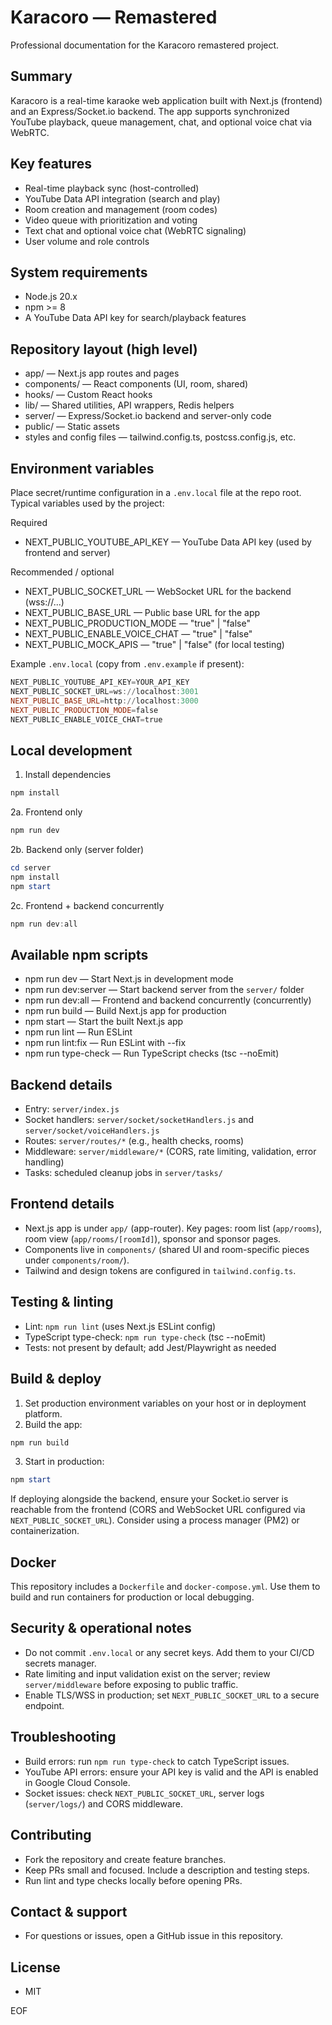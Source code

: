 # Karacoro — Remastered

Professional documentation for the Karacoro remastered project.

Summary
-------
Karacoro is a real-time karaoke web application built with Next.js (frontend) and an Express/Socket.io backend. The app supports synchronized YouTube playback, queue management, chat, and optional voice chat via WebRTC.

Key features
------------
- Real-time playback sync (host-controlled)
- YouTube Data API integration (search and play)
- Room creation and management (room codes)
- Video queue with prioritization and voting
- Text chat and optional voice chat (WebRTC signaling)
- User volume and role controls

System requirements
-------------------
- Node.js 20.x
- npm >= 8
- A YouTube Data API key for search/playback features

Repository layout (high level)
------------------------------
- app/                     — Next.js app routes and pages
- components/              — React components (UI, room, shared)
- hooks/                   — Custom React hooks
- lib/                     — Shared utilities, API wrappers, Redis helpers
- server/                  — Express/Socket.io backend and server-only code
- public/                  — Static assets
- styles and config files  — tailwind.config.ts, postcss.config.js, etc.

Environment variables
---------------------
Place secret/runtime configuration in a `.env.local` file at the repo root. Typical variables used by the project:

Required
- NEXT_PUBLIC_YOUTUBE_API_KEY — YouTube Data API key (used by frontend and server)

Recommended / optional
- NEXT_PUBLIC_SOCKET_URL — WebSocket URL for the backend (wss://...)
- NEXT_PUBLIC_BASE_URL — Public base URL for the app
- NEXT_PUBLIC_PRODUCTION_MODE — "true" | "false"
- NEXT_PUBLIC_ENABLE_VOICE_CHAT — "true" | "false"
- NEXT_PUBLIC_MOCK_APIS — "true" | "false" (for local testing)

Example `.env.local` (copy from `.env.example` if present):

```powershell
NEXT_PUBLIC_YOUTUBE_API_KEY=YOUR_API_KEY
NEXT_PUBLIC_SOCKET_URL=ws://localhost:3001
NEXT_PUBLIC_BASE_URL=http://localhost:3000
NEXT_PUBLIC_PRODUCTION_MODE=false
NEXT_PUBLIC_ENABLE_VOICE_CHAT=true
```

Local development
-----------------
1. Install dependencies

```powershell
npm install
```

2a. Frontend only

```powershell
npm run dev
```

2b. Backend only (server folder)

```powershell
cd server
npm install
npm start
```

2c. Frontend + backend concurrently

```powershell
npm run dev:all
```

Available npm scripts
---------------------
- npm run dev         — Start Next.js in development mode
- npm run dev:server  — Start backend server from the `server/` folder
- npm run dev:all     — Frontend and backend concurrently (concurrently)
- npm run build       — Build Next.js app for production
- npm start           — Start the built Next.js app
- npm run lint        — Run ESLint
- npm run lint:fix    — Run ESLint with --fix
- npm run type-check  — Run TypeScript checks (tsc --noEmit)

Backend details
---------------
- Entry: `server/index.js`
- Socket handlers: `server/socket/socketHandlers.js` and `server/socket/voiceHandlers.js`
- Routes: `server/routes/*` (e.g., health checks, rooms)
- Middleware: `server/middleware/*` (CORS, rate limiting, validation, error handling)
- Tasks: scheduled cleanup jobs in `server/tasks/`

Frontend details
----------------
- Next.js app is under `app/` (app-router). Key pages: room list (`app/rooms`), room view (`app/rooms/[roomId]`), sponsor and sponsor pages.
- Components live in `components/` (shared UI and room-specific pieces under `components/room/`).
- Tailwind and design tokens are configured in `tailwind.config.ts`.

Testing & linting
-----------------
- Lint: `npm run lint` (uses Next.js ESLint config)
- TypeScript type-check: `npm run type-check` (tsc --noEmit)
- Tests: not present by default; add Jest/Playwright as needed

Build & deploy
--------------
1. Set production environment variables on your host or in deployment platform.
2. Build the app:

```powershell
npm run build
```

3. Start in production:

```powershell
npm start
```

If deploying alongside the backend, ensure your Socket.io server is reachable from the frontend (CORS and WebSocket URL configured via `NEXT_PUBLIC_SOCKET_URL`). Consider using a process manager (PM2) or containerization.

Docker
------
This repository includes a `Dockerfile` and `docker-compose.yml`. Use them to build and run containers for production or local debugging.

Security & operational notes
----------------------------
- Do not commit `.env.local` or any secret keys. Add them to your CI/CD secrets manager.
- Rate limiting and input validation exist on the server; review `server/middleware` before exposing to public traffic.
- Enable TLS/WSS in production; set `NEXT_PUBLIC_SOCKET_URL` to a secure endpoint.

Troubleshooting
---------------
- Build errors: run `npm run type-check` to catch TypeScript issues.
- YouTube API errors: ensure your API key is valid and the API is enabled in Google Cloud Console.
- Socket issues: check `NEXT_PUBLIC_SOCKET_URL`, server logs (`server/logs/`) and CORS middleware.

Contributing
------------
- Fork the repository and create feature branches.
- Keep PRs small and focused. Include a description and testing steps.
- Run lint and type checks locally before opening PRs.

Contact & support
-----------------
- For questions or issues, open a GitHub issue in this repository.

License
-------
- MIT

EOF